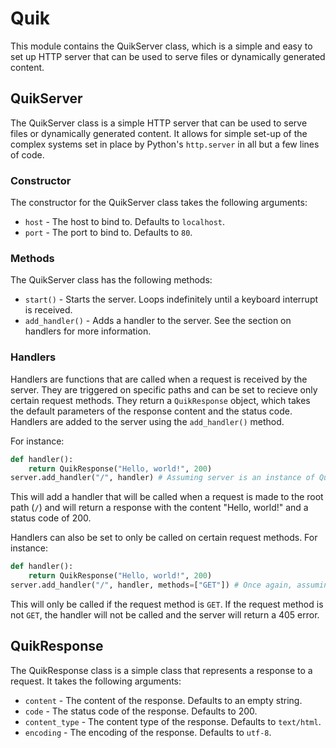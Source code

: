 # Quik

This module contains the QuikServer class, which is a simple and easy to set up HTTP server that can be used to serve files or dynamically generated content.

## QuikServer

The QuikServer class is a simple HTTP server that can be used to serve files or dynamically generated content. It allows for simple set-up of the complex systems set in place by Python's `http.server` in all but a few lines of code.

### Constructor

The constructor for the QuikServer class takes the following arguments:

- `host` - The host to bind to. Defaults to `localhost`.
- `port` - The port to bind to. Defaults to `80`.

### Methods

The QuikServer class has the following methods:

- `start()` - Starts the server. Loops indefinitely until a keyboard interrupt is received.
- `add_handler()` - Adds a handler to the server. See the section on handlers for more information.

### Handlers

Handlers are functions that are called when a request is received by the server. They are triggered on specific paths and can be set to recieve only certain request methods. They return a `QuikResponse` object, which takes the default parameters of the response content and the status code. Handlers are added to the server using the `add_handler()` method.

For instance:

```py
def handler():
    return QuikResponse("Hello, world!", 200)
server.add_handler("/", handler) # Assuming server is an instance of QuikServer
```

This will add a handler that will be called when a request is made to the root path (`/`) and will return a response with the content "Hello, world!" and a status code of 200.

Handlers can also be set to only be called on certain request methods. For instance:

```py
def handler():
    return QuikResponse("Hello, world!", 200)
server.add_handler("/", handler, methods=["GET"]) # Once again, assuming server is an instance of QuikServer
```

This will only be called if the request method is `GET`. If the request method is not `GET`, the handler will not be called and the server will return a 405 error.

## QuikResponse

The QuikResponse class is a simple class that represents a response to a request. It takes the following arguments:

- `content` - The content of the response. Defaults to an empty string.
- `code` - The status code of the response. Defaults to 200.
- `content_type` - The content type of the response. Defaults to `text/html`.
- `encoding` - The encoding of the response. Defaults to `utf-8`.